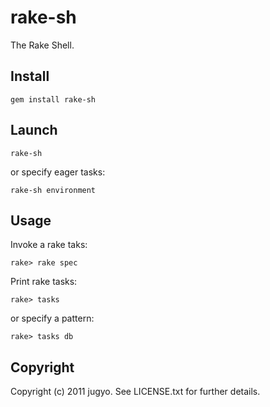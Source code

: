 rake-sh
====

The Rake Shell.

Install
----

    gem install rake-sh

Launch
----

    rake-sh

or specify eager tasks:

    rake-sh environment

Usage
----

Invoke a rake taks:

    rake> rake spec

Print rake tasks:

    rake> tasks

or specify a pattern:

    rake> tasks db

Copyright
----

Copyright (c) 2011 jugyo. See LICENSE.txt for further details.